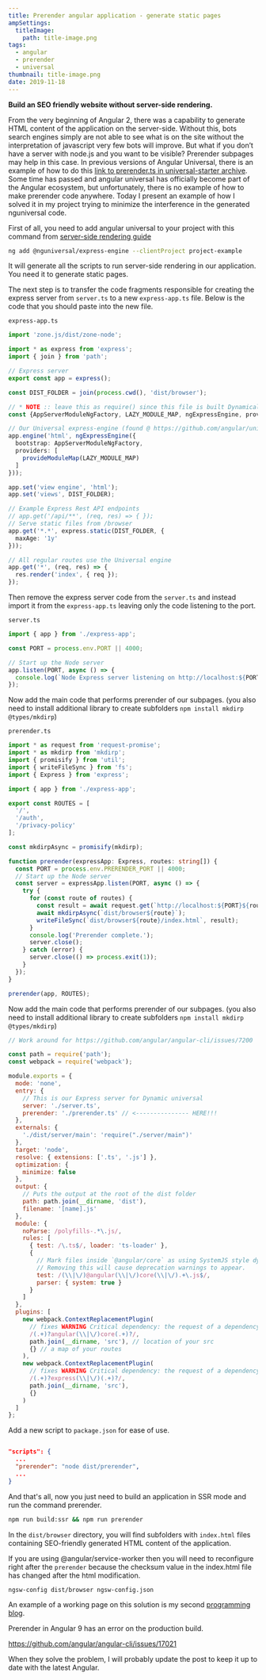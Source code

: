 ```yaml
---
title: Prerender angular application - generate static pages
ampSettings:
  titleImage:
    path: title-image.png
tags:
  - angular
  - prerender
  - universal
thumbnail: title-image.png
date: 2019-11-18
---
```


**Build an SEO friendly website without server-side rendering.**
<!--more-->

From the very beginning of Angular 2, there was a capability to generate HTML content of the application on the server-side. Without this, bots search engines simply are not able to see what is on the site without the interpretation of javascript very few bots will improve. But what if you don’t have a server with node.js and you want to be visible? Prerender subpages may help in this case. In previous versions of Angular Universal, there is an example of how to do this [link to prerender.ts in universal-starter archive](https://github.com/angular/universal-starter/blob/master/prerender.ts). Some time has passed and angular universal has officially become part of the Angular ecosystem, but unfortunately, there is no example of how to make prerender code anywhere.
Today I present an example of how I solved it in my project trying to minimize the interference in the generated nguniversal code.

First of all, you need to add angular universal to your project with this command from [server-side rendering guide](https://angular.io/guide/universal)

```bash
ng add @nguniversal/express-engine --clientProject project-example
```

It will generate all the scripts to run server-side rendering in our application. You need it to generate static pages.

The next step is to transfer the code fragments responsible for creating the express server from `server.ts` to a new `express-app.ts` file. Below is the code that you should paste into the new file.

`express-app.ts`

```ts
import 'zone.js/dist/zone-node';

import * as express from 'express';
import { join } from 'path';

// Express server
export const app = express();

const DIST_FOLDER = join(process.cwd(), 'dist/browser');

// * NOTE :: leave this as require() since this file is built Dynamically from webpack
const {AppServerModuleNgFactory, LAZY_MODULE_MAP, ngExpressEngine, provideModuleMap} = require('./dist/server/main');

// Our Universal express-engine (found @ https://github.com/angular/universal/tree/master/modules/express-engine)
app.engine('html', ngExpressEngine({
  bootstrap: AppServerModuleNgFactory,
  providers: [
    provideModuleMap(LAZY_MODULE_MAP)
  ]
}));

app.set('view engine', 'html');
app.set('views', DIST_FOLDER);

// Example Express Rest API endpoints
// app.get('/api/**', (req, res) => { });
// Serve static files from /browser
app.get('*.*', express.static(DIST_FOLDER, {
  maxAge: '1y'
}));

// All regular routes use the Universal engine
app.get('*', (req, res) => {
  res.render('index', { req });
});
```

Then remove the express server code from the `server.ts` and instead import it from the `express-app.ts` leaving only the code listening to the port.

`server.ts`

```ts
import { app } from './express-app';

const PORT = process.env.PORT || 4000;

// Start up the Node server
app.listen(PORT, async () => {
  console.log(`Node Express server listening on http://localhost:${PORT}`);
});
```

Now add the main code that performs prerender of our subpages. (you also need to install additional library to create subfolders `npm install mkdirp @types/mkdirp`)

`prerender.ts`

```ts
import * as request from 'request-promise';
import * as mkdirp from 'mkdirp';
import { promisify } from 'util';
import { writeFileSync } from 'fs';
import { Express } from 'express';

import { app } from './express-app';

export const ROUTES = [
  '/',
  '/auth',
  '/privacy-policy'
];

const mkdirpAsync = promisify(mkdirp);

function prerender(expressApp: Express, routes: string[]) {
  const PORT = process.env.PRERENDER_PORT || 4000;
  // Start up the Node server
  const server = expressApp.listen(PORT, async () => {
    try {
      for (const route of routes) {
        const result = await request.get(`http://localhost:${PORT}${route}`);
        await mkdirpAsync(`dist/browser${route}`);
        writeFileSync(`dist/browser${route}/index.html`, result);
      }
      console.log('Prerender complete.');
      server.close();
    } catch (error) {
      server.close(() => process.exit(1));
    }
  });
}

prerender(app, ROUTES);

```

Now add the main code that performs prerender of our subpages. (you also need to install additional library to create subfolders `npm install mkdirp @types/mkdirp`)

```javascript
// Work around for https://github.com/angular/angular-cli/issues/7200

const path = require('path');
const webpack = require('webpack');

module.exports = {
  mode: 'none',
  entry: {
    // This is our Express server for Dynamic universal
    server: './server.ts',
    prerender: './prerender.ts' // <--------------- HERE!!!
  },
  externals: {
    './dist/server/main': 'require("./server/main")'
  },
  target: 'node',
  resolve: { extensions: ['.ts', '.js'] },
  optimization: {
    minimize: false
  },
  output: {
    // Puts the output at the root of the dist folder
    path: path.join(__dirname, 'dist'),
    filename: '[name].js'
  },
  module: {
    noParse: /polyfills-.*\.js/,
    rules: [
      { test: /\.ts$/, loader: 'ts-loader' },
      {
        // Mark files inside `@angular/core` as using SystemJS style dynamic imports.
        // Removing this will cause deprecation warnings to appear.
        test: /(\\|\/)@angular(\\|\/)core(\\|\/).+\.js$/,
        parser: { system: true }
      }
    ]
  },
  plugins: [
    new webpack.ContextReplacementPlugin(
      // fixes WARNING Critical dependency: the request of a dependency is an expression
      /(.+)?angular(\\|\/)core(.+)?/,
      path.join(__dirname, 'src'), // location of your src
      {} // a map of your routes
    ),
    new webpack.ContextReplacementPlugin(
      // fixes WARNING Critical dependency: the request of a dependency is an expression
      /(.+)?express(\\|\/)(.+)?/,
      path.join(__dirname, 'src'),
      {}
    )
  ]
};

```

Add a new script to `package.json` for ease of use.

```json

"scripts": {
  ...
  "prerender": "node dist/prerender",
  ...
}

```

And that's all, now you just need to build an application in SSR mode and run the command prerender.

```bash
npm run build:ssr && npm run prerender
```

In the `dist/browser` directory, you will find subfolders with `index.html` files containing SEO-friendly generated HTML content of the application.

If you are using @angular/service-worker then you will need to reconfigure right after the `prerender` because the checksum value in the index.html file has changed after the html modification.

```bash
ngsw-config dist/browser ngsw-config.json
```

An example of a working page on this solution is my second [programming blog](https://rayros.github.io/).

Prerender in Angular 9 has an error on the production build.

https://github.com/angular/angular-cli/issues/17021

When they solve the problem, I will probably update the post to keep it up to date with the latest Angular.
